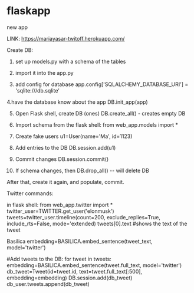 # flaskapp
new app

LINK: https://mariayasar-twitoff.herokuapp.com/

Create DB: 
1. set up models.py with a schema of the  tables 
2. import it into the app.py

3. add config for database
    app.config['SQLALCHEMY_DATABASE_URI'] = 'sqlite:///db.sqlite'

4.have the database know about the app
    DB.init_app(app)

5. Open Flask shell, create DB (ones)
 DB.create_all() - creates empty DB

6. Import schema from the flask shell: 
    from web_app.models import * 

7. Create fake users 
    u1=User(name='Ma', id=1123)

8. Add entries  to the DB 
    DB.session.add(u1)

9. Commit changes 
    DB.session.commit()


10. If schema changes, then 
DB.drop_all() -- will delete DB

After that, create it again, and populate, commit. 



Twitter commands: 

in flask shell: 
from web_app.twitter import * 
twitter_user=TWITTER.get_user('elonmusk')
tweets=twitter_user.timeline(count=200, exclude_replies=True, include_rts=False, mode='extended)
tweets[0].text #shows the text of the tweet 




Basilica
embedding=BASILICA.embed_sentence(tweet_text, model='twitter')


#Add tweets to the DB: 
for tweet in tweets:
embedding=BASILICA.embed_sentence(tweet.full_text, model='twitter')
db_tweet=Tweet(id=tweet.id, text=tweet.full_text[:500], embedding=embedding)
DB.session.add(db_tweet)
db_user.tweets.append(db_tweet)